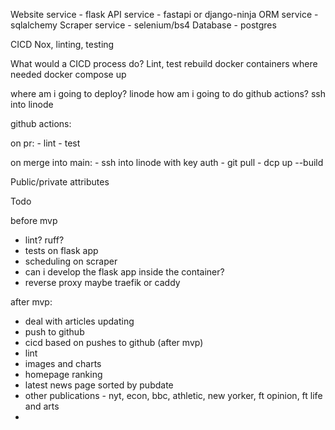 Website service - flask
API service - fastapi or django-ninja
ORM service - sqlalchemy
Scraper service - selenium/bs4
Database - postgres


CICD
Nox, linting, testing

What would a CICD process do?
Lint, test
rebuild docker containers where needed
docker compose up

where am i going to deploy? linode
how am i  going to do github actions? ssh into linode

github actions:

on pr:
    - lint
    - test

on merge into main:
    - ssh into linode with key auth
    - git pull
    - dcp up --build


Public/private attributes

Todo

before mvp
- lint? ruff?
- tests on flask app
- scheduling on scraper
- can i develop the flask app inside the container?
- reverse proxy maybe traefik or caddy


after mvp:
- deal with articles updating
- push to github
- cicd based on pushes to github (after mvp)
- lint
- images and charts
- homepage ranking
- latest news page sorted by pubdate
- other publications - nyt, econ, bbc, athletic, new yorker, ft opinion, ft life and arts
- 